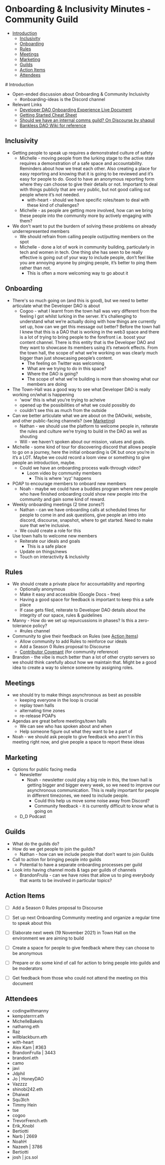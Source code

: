# Onboarding & Inclusivity Minutes - Community Guild

- [Introduction](#introduction)
    - [Inclusivity](#inclusivity)
    - [Onboarding](#onboarding)
    - [Rules](#rules)
    - [Meetings](#meetings)
    - [Marketing](#marketing)
    - [Guilds](#guilds)
    - [Action Items](#action-items)
    - [Attendees](#attendees)

# Introduction
- Open-ended discussion about Onboarding & Community Inclusivity
    - #onboarding-ideas is the Discord channel
- Relevant Links
    - [Developer DAO Onboarding Experience Live Document](https://docs.google.com/document/d/1riYwdtyhngZI1-V1jTgoT1mcCmIHxe5TvCUmjgCfxck/edit#heading=h.mtguln310mb2)
    - [Getting Started Cheat Sheet](https://www.notion.so/Getting-Started-Cheat-Sheet-2521514971984ad4b440e00b3a7a6312)
    - [Should we have an internal comms guild? On Discourse by shaquil](https://forum.developerdao.com/t/should-we-have-an-internal-comms-guild/343)
    - [Bankless DAO Wiki for reference](https://www.notion.so/bankless/BanklessDAO-Wiki-82ba81e7da1c42adb7c4ab67a4f22e8f)

## Inclusivity
- Getting people to speak up requires a demonstrated culture of safety
    - Michelle - moving people from the lurking stage to the active state requires a demonstration of a safe space and accountability. Reminders about how we treat each other. Also creating a place for easy reporting and knowing that it is going to be reviewed and it’s easy for people to do. Good to have an anonymous reporting form where they can choose to give their details or not. Important to deal with things publicly that are very public, but not good calling out people where it’s not needed.
        - with-heart - should we have specific roles/team to deal with these kind of challenges?
    - Michelle - as people are getting more involved, how can we bring these people into the community more by actively engaging with them?
- We don't want to put the burdern of solving these problems on already underrepresented members
    - We should refrain from calling people out/putting members on the spot
    - Michelle - done a lot of work in community building, particularly in tech and women in tech. One thing she has seen to be really effective is going out of your way to include people, don’t feel like you are annoying anyone by pinging people, it’s better to ping them rather than not.
        - This is often a more welcoming way to go about it

## Onboarding
- There's so much going on (and this is good), but we need to better articulate what the Developer DAO is about
    - Cogoo - what I learnt from the town hall was very different from the feeling I got whilst lurking in the server. It's challenging to understand what we’re actually doing with how things are currently set up, how can we get this message out better? Before the town hall I knew that this is a DAO that is working in the web3 space and there is a lot of trying to bring people to the forefront i.e. boost your content channel. There is this entity that is the Developer DAO and they want to showcase its members using it’s network effects. From the town hall, the scope of what we’re working on was clearly much bigger than just showcasing people’s content.
        - The feeling on Twitter was welcoming
        - What are we trying to do in this space?
        - Where the DAO is going?
        - The scope of what we're building is more than showing what our members are doing
- The Town-Hall was a good way to see what Developer DAO is really working on/what is happening
    - 'wow' this is what you're trying to acheive
    - opened up the possibilities of what we could possibly do
    - couldn't see this as much from the outside
- Can we better articulate what we are about on the DAOwiki, website, and other public-facing channels? (see [Marketing](#Marketing))
    - Nathan - we should use the platform to welcome people in, reiterate the rules and culture we’re trying to build in the DAO as well as shouting
    - Will - we haven’t spoken about our mission, values and goals.
- Michelle - some kind of tour for discovering discord that allows people to go on a journey, here the initial onboarding is OK but once you’re in it’s a LOT. Maybe we could record a loom view or something to give people an introduction, maybe.
    - Could we have an onboarding process walk-through video?
        - Loom video by community members
            - This is where 'xyz' happens
- POAP to encourage members to onboard new members
    - Noah - maybe we could have a buddies program where new people who have finished onboarding could show new people into the community and gain some kind of reward.
- Weekly onboarding meetings (2 time zones?)
    - Nathan - can we have onboarding calls at scheduled times for people to come in and ask questions, give people an intro into discord, discourse, snapshot, where to get started. Need to make sure that we’re inclusive.
    - We could create a role for this
- Use town halls to welcome new members
    - Reiterate our ideals and goals
        - This is a safe place
    - Update on things/news
    - Touch on interactivity & inclusivity

## Rules
- We should create a private place for accountability and reporting
    - Optionally anonymous
    - Make it easy and accessible (Google Docs - free)
    - Having a good space for feedback is important to keep this a safe place
    - If case gets filed, reiterate to Developer DAO details about the integrity of our space, rules & guidelines
- Manny - How do we set up repurcussions in phases? Is this a zero-tolerance policy?
    - #rules channel
- Community to give their feedback on Rules (see [Action Items](#action-items))
    - Allow community to add Rules to reinforce our ideals
    - Add a Season 0 Rules proposal to Discourse
    - [Contributor Covenant](https://www.contributor-covenant.org/) (for community reference)
- Brandon - the vibe is much better than a lot of other crypto servers so we should think carefully about how we maintain that. Might be a good idea to create a way to silence someone by assigning roles.


## Meetings
- we should try to make things asynchronous as best as possible
    - keeping everyone in the loop is crucial
    - replay town halls
    - alternating time zones
    - re-release POAPs
- Agendas are great before meetings/town halls
    - We can see who has spoken about and when
    - Help someone figure out what they want to be a part of
- Noah - we should ask people to give feedback who aren’t in this meeting right now, and give people a space to report these ideas

## Marketing
- Options for public facing media
    - Newsletter
        - Noah - newsletter could play a big role in this, the town hall is getting bigger and bigger every week, so we need to improve our asynchronous communication. This is really important for people in different timezones, we need to include people.
            - Could this help us move some noise away from Discord?
            - Community feedback - it is currently difficult to know what is going on
    - D_D Podcast

## Guilds
- What do the guilds do?
- How do we get people to join the guilds?
    - Nathan - how can we include people that don’t want to join Guilds
- Call to action for bringing people into guilds
    - Potential to have a separate onboarding processes per guild
- Look into having channel mods & tags per guilds of channels
    - BrandonFrulla - can we have roles that allow us to ping everybody that wants to be involved in particular topics?


## Action Items
- [ ] Add a Season 0 Rules proposal to Discourse
- [ ] Set up next Onboarding Community meeting and organize a regular time to speak about this
- [ ] Elaborate next week (19 November 2021) in Town Hall on the environment we are aiming to build
- [ ] Create a space for people to give feedback where they can choose to be anonymous
- [ ] Prepare or do some kind of call for action to bring people into guilds and be moderators
- [ ] Get feedback from those who could not attend the meeting on this document


## Attendees
- codingwithmanny
- kempsterrrr.eth
- MichelleBakels
- nathanng.eth
- Raz
- willblackburn.eth
- with-heart
- Alex Kam | #363
- BrandonFrulla | 3443
- brandonl.eth
- camo
- javi
- Jdphil
- Jo | HoneyDAO
- Vazzzz
- shinobi242.eth
- Dhaiwat
- Squ3Ich
- Timmy Hein
- tse
- cogoo
- TrevorFrench.eth
- Erik_Knobl
- Bertiotti
- Narb | 2669
- NoahH
- Nazeeh | 3786
- Bertiotti
- josh | jcs.sol